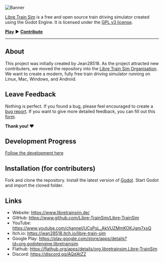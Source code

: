 ![Banner](src/Data/Misc/banner/lts_banner_both.png)

[Libre Train Sim](https://libretrainsim.de) is a free and open source train driving simulator created using the Godot Engine. It is licensed under the [GPL v3 license](LICENSE).

**[Play](https://www.libretrainsim.de/download/)** ► **[Contribute](https://github.com/Libre-TrainSim/Libre-TrainSim/wiki/Contribute-to-Libre-TrainSim)**

---

## About

This project was initially created by Jean28518. As the project attracted new contributers, we moved the repository into the [Libre Train Sim Organisation](https://github.com/Libre-TrainSim/). We want to create a modern, fully free train driving simulator running on Linux, Mac, Windows, and Android.

## Leave Feedback

Nothing is perfect. If you found a bug, please feel encouraged to create a [bug report](https://github.com/Libre-TrainSim/Libre-TrainSim/issues/new/). If you want to give more detailed feedback, you can fill out this [form](https://www.libretrainsim.org/feedback/).

**Thank you! :heart:**

## Development Progress

[Follow the development here](https://github.com/Libre-TrainSim/Libre-TrainSim/projects)

## Installation (for contributers)

Fork and clone the repository. Install the latest version of [Godot](https://godotengine.org/download). Start Godot and import the cloned folder.

## Links

- Website: <https://www.libretrainsim.de/>
- GitHub: <https://www.github.com/Libre-TrainSim/Libre-TrainSim>
- YouTube: <https://www.youtube.com/channel/UCsPsL_AkVUZMmKOKJgm7xsQ>
- Itch.io: <https://jean28518.itch.io/libre-train-sim>
- Google Play: <https://play.google.com/store/apps/details?id=org.godotengine.libretrainsim>
- Flathub: <https://flathub.org/apps/details/org.libretrainsim.Libre-TrainSim>
- Discord: <https://discord.gg/AQdAtZZ>
